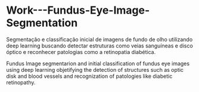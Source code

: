 # Work---Fundus-Eye-Image-Segmentation

Segmentação e classificação inicial de imagens de fundo de olho utilizando deep learning buscando detectar estruturas como veias sanguíneas e disco óptico e reconhecer patologias como a retinopatia diabética.

Fundus Image segmentarion and initial classification of fundus eye images using deep learning objetifying the detection of structures such as optic disk and blood vessels and recognization of patologies like diabetic retinopathy.
